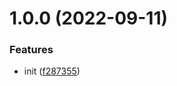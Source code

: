 # 1.0.0 (2022-09-11)


### Features

* init ([f287355](https://github.com/jhagestedt/ghapp/commit/f287355381371c78e17f7c6296e0742b6925a8ce))
